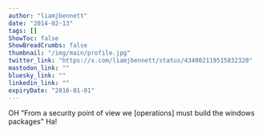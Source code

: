 ```yaml
---
author: "liamjbennett"
date: "2014-02-13"
tags: []
ShowToc: false
ShowBreadCrumbs: false
thumbnail: "/img/main/profile.jpg"
twitter_link: "https://x.com/liamjbennett/status/434002119515832320"
mastodon_link: ""
bluesky_link: ""
linkedin_link: ""
expiryDate: "2016-01-01"
---
```


OH "From a security point of view we [operations] must build the windows packages" Ha!

